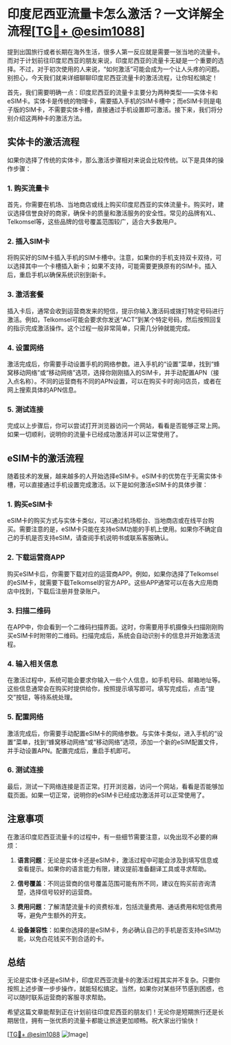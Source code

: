 # 印度尼西亚流量卡怎么激活？一文详解全流程[[TG💪+ @esim1088](https://t.me/s/esim1088)]

提到出国旅行或者长期在海外生活，很多人第一反应就是需要一张当地的流量卡。而对于计划前往印度尼西亚的朋友来说，印度尼西亚的流量卡无疑是一个重要的选择。不过，对于初次使用的人来说，“如何激活”可能会成为一个让人头疼的问题。别担心，今天我们就来详细聊聊印度尼西亚流量卡的激活流程，让你轻松搞定！

首先，我们需要明确一点：印度尼西亚的流量卡主要分为两种类型——实体卡和eSIM卡。实体卡是传统的物理卡，需要插入手机的SIM卡槽中；而eSIM卡则是电子版的SIM卡，不需要实体卡槽，直接通过手机设置即可激活。接下来，我们将分别介绍这两种卡的激活方法。

## 实体卡的激活流程

如果你选择了传统的实体卡，那么激活步骤相对来说会比较传统。以下是具体的操作步骤：

### 1. 购买流量卡
首先，你需要在机场、当地商店或线上购买印度尼西亚的实体流量卡。购买时，建议选择信誉良好的商家，确保卡的质量和激活服务的安全性。常见的品牌有XL、Telkomsel等，这些品牌的信号覆盖范围较广，适合大多数用户。

### 2. 插入SIM卡
将购买好的SIM卡插入手机的SIM卡槽中。注意，如果你的手机支持双卡双待，可以选择其中一个卡槽插入新卡；如果不支持，可能需要更换原有的SIM卡。插入后，重启手机以确保系统识别到新卡。

### 3. 激活套餐
插入卡后，通常会收到运营商发来的短信，提示你输入激活码或拨打特定号码进行激活。例如，Telkomsel可能会要求你发送“ACT”到某个特定号码，然后按照回复的指示完成激活操作。这个过程一般非常简单，只需几分钟就能完成。

### 4. 设置网络
激活完成后，你需要手动设置手机的网络参数。进入手机的“设置”菜单，找到“蜂窝移动网络”或“移动网络”选项，选择你刚刚插入的SIM卡，并手动配置APN（接入点名称）。不同的运营商有不同的APN设置，可以在购买卡时询问店员，或者在网上搜索具体的APN信息。

### 5. 测试连接
完成以上步骤后，你可以尝试打开浏览器访问一个网站，看看是否能够正常上网。如果一切顺利，说明你的流量卡已经成功激活并可以正常使用了。

## eSIM卡的激活流程

随着技术的发展，越来越多的人开始选择eSIM卡。eSIM卡的优势在于无需实体卡槽，可以直接通过手机设置完成激活。以下是如何激活eSIM卡的具体步骤：

### 1. 购买eSIM卡
eSIM卡的购买方式与实体卡类似，可以通过机场柜台、当地商店或在线平台购买。需要注意的是，eSIM卡只能在支持eSIM功能的手机上使用。如果你不确定自己的手机是否支持eSIM，请查阅手机说明书或联系客服确认。

### 2. 下载运营商APP
购买eSIM卡后，你需要下载对应的运营商APP。例如，如果你选择了Telkomsel的eSIM卡，就需要下载Telkomsel的官方APP。这些APP通常可以在各大应用商店中找到，下载后注册并登录账户。

### 3. 扫描二维码
在APP中，你会看到一个二维码扫描界面。这时，你需要用手机摄像头扫描刚刚购买eSIM卡时附带的二维码。扫描完成后，系统会自动识别卡的信息并开始激活流程。

### 4. 输入相关信息
在激活过程中，系统可能会要求你输入一些个人信息，如手机号码、邮箱地址等。这些信息通常会在购买时提供给你，按照提示填写即可。填写完成后，点击“提交”按钮，等待系统处理。

### 5. 配置网络
激活完成后，你需要手动配置eSIM卡的网络参数。与实体卡类似，进入手机的“设置”菜单，找到“蜂窝移动网络”或“移动网络”选项，添加一个新的eSIM配置文件，并手动设置APN。配置完成后，重启手机即可。

### 6. 测试连接
最后，测试一下网络连接是否正常。打开浏览器，访问一个网站，看看是否能够加载页面。如果一切正常，说明你的eSIM卡已经成功激活并可以正常使用了。

## 注意事项

在激活印度尼西亚流量卡的过程中，有一些细节需要注意，以免出现不必要的麻烦：

1. **语言问题**：无论是实体卡还是eSIM卡，激活过程中可能会涉及到填写信息或查看提示。如果你的语言能力有限，建议提前准备翻译工具或寻求帮助。
   
2. **信号覆盖**：不同运营商的信号覆盖范围可能有所不同，建议在购买前咨询清楚，选择信号较好的运营商。

3. **费用问题**：了解清楚流量卡的资费标准，包括流量费用、通话费用和短信费用等，避免产生额外的开支。

4. **设备兼容性**：如果你选择的是eSIM卡，务必确认自己的手机是否支持eSIM功能，以免白花钱买不到合适的卡。

## 总结

无论是实体卡还是eSIM卡，印度尼西亚流量卡的激活过程其实并不复杂。只要你按照上述步骤一步步操作，就能轻松搞定。当然，如果你对某些环节感到困惑，也可以随时联系运营商的客服寻求帮助。

希望这篇文章能帮到正在计划前往印度尼西亚的朋友们！无论你是短期旅行还是长期居住，拥有一张优质的流量卡都能让旅途更加顺畅。祝大家出行愉快！

[[TG💪+ @esim1088](https://t.me/s/esim1088) ![Image](https://i.postimg.cc/4NQfJmqS/Snipaste-2025-05-13-00-14-12.png)]